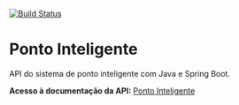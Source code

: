 [![Build Status](https://travis-ci.org/eduardoassis/ponto-inteligente-api.svg?branch=master)](https://travis-ci.org/eduardoassis/ponto-inteligente-api)

# Ponto Inteligente
API do sistema de ponto inteligente com Java e Spring Boot.


**Acesso à documentação da API:**
[Ponto Inteligente](https://pontointeligente.docs.apiary.io/)
